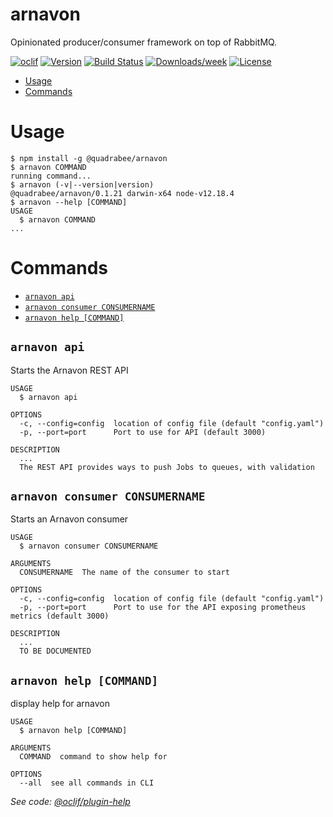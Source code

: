 arnavon
===========

Opinionated producer/consumer framework on top of RabbitMQ.

[![oclif](https://img.shields.io/badge/cli-oclif-brightgreen.svg)](https://oclif.io)
[![Version](https://img.shields.io/npm/v/@quadrabee/arnavon.svg)](https://npmjs.org/package/@quadrabee/arnavon)
[![Build Status](https://travis-ci.com/Quadrabee/arnavon.svg?branch=master)](https://travis-ci.com/Quadrabee/arnavon)
[![Downloads/week](https://img.shields.io/npm/dw/@quadrabee/arnavon.svg)](https://npmjs.org/package/@quadrabee/arnavon)
[![License](https://img.shields.io/npm/l/@quadrabee/arnavon.svg)](https://github.com/quadrabee/arnavon/blob/master/package.json)

<!-- toc -->
* [Usage](#usage)
* [Commands](#commands)
<!-- tocstop -->
# Usage
<!-- usage -->
```sh-session
$ npm install -g @quadrabee/arnavon
$ arnavon COMMAND
running command...
$ arnavon (-v|--version|version)
@quadrabee/arnavon/0.1.21 darwin-x64 node-v12.18.4
$ arnavon --help [COMMAND]
USAGE
  $ arnavon COMMAND
...
```
<!-- usagestop -->
# Commands
<!-- commands -->
* [`arnavon api`](#arnavon-api)
* [`arnavon consumer CONSUMERNAME`](#arnavon-consumer-consumername)
* [`arnavon help [COMMAND]`](#arnavon-help-command)

## `arnavon api`

Starts the Arnavon REST API

```
USAGE
  $ arnavon api

OPTIONS
  -c, --config=config  location of config file (default "config.yaml")
  -p, --port=port      Port to use for API (default 3000)

DESCRIPTION
  ...
  The REST API provides ways to push Jobs to queues, with validation
```

## `arnavon consumer CONSUMERNAME`

Starts an Arnavon consumer

```
USAGE
  $ arnavon consumer CONSUMERNAME

ARGUMENTS
  CONSUMERNAME  The name of the consumer to start

OPTIONS
  -c, --config=config  location of config file (default "config.yaml")
  -p, --port=port      Port to use for the API exposing prometheus metrics (default 3000)

DESCRIPTION
  ...
  TO BE DOCUMENTED
```

## `arnavon help [COMMAND]`

display help for arnavon

```
USAGE
  $ arnavon help [COMMAND]

ARGUMENTS
  COMMAND  command to show help for

OPTIONS
  --all  see all commands in CLI
```

_See code: [@oclif/plugin-help](https://github.com/oclif/plugin-help/blob/v3.2.2/src/commands/help.ts)_
<!-- commandsstop -->
